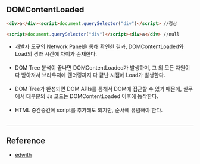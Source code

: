 DOMContentLoaded
----------------

```html
<div>a</div><script>document.querySelector("div")</script> //정상

<script>document.querySelector("div")</script><div>a</div> //null
```

-	개발자 도구의 Network Panel을 통해 확인한 결과, DOMContentLoaded와 Load의 경과 시간에 차이가 존재한다.<br><br>
-	DOM Tree 분석이 끝나면 DOMContentLoaded가 발생하며, 그 외 모든 자원이 다 받아져서 브라우저에 렌더링까지 다 끝난 시점에 Load가 발생한다.<br><br>
-	DOM Tree가 완성되면 DOM APIs를 통해서 DOM에 접근할 수 있기 때문에, 실무에서 대부분의 Js 코드는 DOMContentLoaded 이후에 동작한다.<br><br>
-	HTML 중간중간에 script를 추가해도 되지만, 순서에 유념해야 한다.<br><br>

---

Reference
---------

-	[edwith](https://www.edwith.org/boostcourse-web/lecture/20141/)

